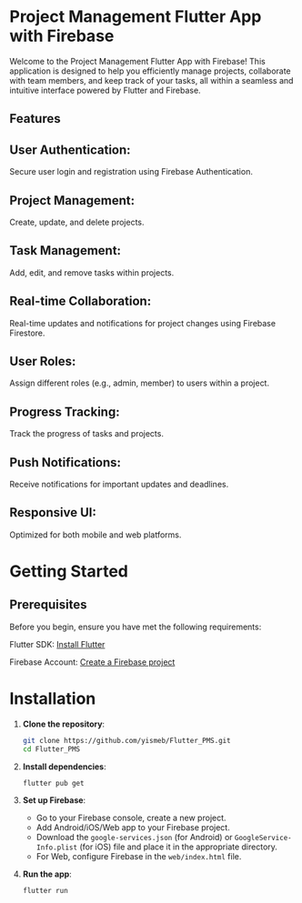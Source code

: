 <h1>Project Management Flutter App with Firebase</h1>

Welcome to the Project Management Flutter App with Firebase! This application is designed to help you efficiently manage projects, collaborate with team members, and keep track of your tasks, all within a seamless and intuitive interface powered by Flutter and Firebase.

<h2>Features</h2>
<h2>User Authentication: </h2> Secure user login and registration using Firebase Authentication.
<h2>Project Management:</h2> Create, update, and delete projects.
<h2>Task Management:</h2> Add, edit, and remove tasks within projects.
<h2>Real-time Collaboration:</h2> Real-time updates and notifications for project changes using Firebase Firestore.
<h2>User Roles:</h2> Assign different roles (e.g., admin, member) to users within a project.
<h2>Progress Tracking:</h2> Track the progress of tasks and projects.
<h2>Push Notifications:</h2> Receive notifications for important updates and deadlines.
<h2>Responsive UI:</h2> Optimized for both mobile and web platforms.


<h1>Getting Started</h1>
<h2>Prerequisites</h2>
Before you begin, ensure you have met the following requirements:

Flutter SDK: <a href="https://docs.flutter.dev/get-started/install">Install Flutter</a>

Firebase Account: <a href="https://firebase.google.com/">Create a Firebase project</a> 

<h1>Installation</h1>

1. **Clone the repository**:
    ```bash
    git clone https://github.com/yismeb/Flutter_PMS.git
    cd Flutter_PMS
    ```

2. **Install dependencies**:
    ```bash
    flutter pub get
    ```

3. **Set up Firebase**:
    - Go to your Firebase console, create a new project.
    - Add Android/iOS/Web app to your Firebase project.
    - Download the `google-services.json` (for Android) or `GoogleService-Info.plist` (for iOS) file and place it in the appropriate directory.
    - For Web, configure Firebase in the `web/index.html` file.

4. **Run the app**:
    ```bash
    flutter run
    ```









